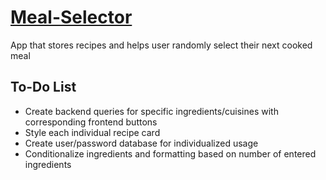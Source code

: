 # [Meal-Selector](http://meal-selector.surge.sh/ "Meal-Selector")
App that stores recipes and helps user randomly select their next cooked meal

## To-Do List
* Create backend queries for specific ingredients/cuisines with corresponding frontend buttons
* Style each individual recipe card
* Create user/password database for individualized usage
* Conditionalize ingredients and formatting based on number of entered ingredients

### 